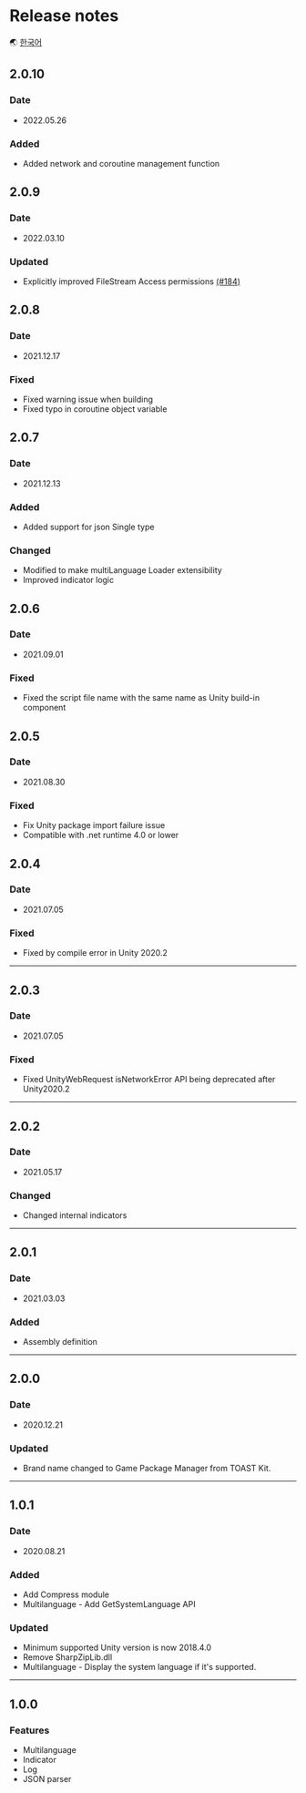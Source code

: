 # Release notes

🌏 [한국어](ReleaseNotes.md)

## 2.0.10

### Date

* 2022.05.26

### Added
* Added network and coroutine management function

## 2.0.9

### Date

* 2022.03.10

### Updated
* Explicitly improved FileStream Access permissions [(#184)](https://github.com/nhn/gpm.unity/issues/184)

## 2.0.8

### Date

* 2021.12.17

### Fixed
* Fixed warning issue when building
* Fixed typo in coroutine object variable

## 2.0.7

### Date

* 2021.12.13

### Added
* Added support for json Single type

### Changed
* Modified to make multiLanguage Loader extensibility
* Improved indicator logic

## 2.0.6

### Date

* 2021.09.01

### Fixed

* Fixed the script file name with the same name as Unity build-in component

## 2.0.5

### Date

* 2021.08.30

### Fixed

* Fix Unity package import failure issue
* Compatible with .net runtime 4.0 or lower

## 2.0.4

### Date

* 2021.07.05

### Fixed

* Fixed by compile error in Unity 2020.2

---

## 2.0.3

### Date

* 2021.07.05

### Fixed

* Fixed UnityWebRequest isNetworkError API being deprecated after Unity2020.2

---

## 2.0.2

### Date

* 2021.05.17

### Changed

* Changed internal indicators

---

## 2.0.1

### Date

* 2021.03.03

### Added

* Assembly definition

---

## 2.0.0

### Date

* 2020.12.21

### Updated

* Brand name changed to Game Package Manager from TOAST Kit.

---

## 1.0.1

### Date

* 2020.08.21

### Added

* Add Compress module
* Multilanguage - Add GetSystemLanguage API

### Updated

* Minimum supported Unity version is now 2018.4.0
* Remove SharpZipLib.dll
* Multilanguage - Display the system language if it's supported.

---

## 1.0.0

### Features

* Multilanguage
* Indicator
* Log
* JSON parser
